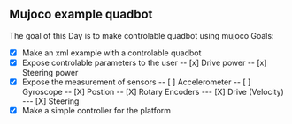 ## Mujoco example quadbot
The goal of this Day is to make controlable quadbot using mujoco
Goals:
- [X] Make an xml example with a controlable quadbot
- [x] Expose controlable parameters to the user
-- [x] Drive power
-- [x] Steering power
- [X] Expose the measurement of sensors
-- [ ] Accelerometer
-- [ ] Gyroscope
-- [X] Postion
-- [X] Rotary Encoders
--- [X] Drive (Velocity)
--- [X] Steering
- [X] Make a simple controller for the platform
